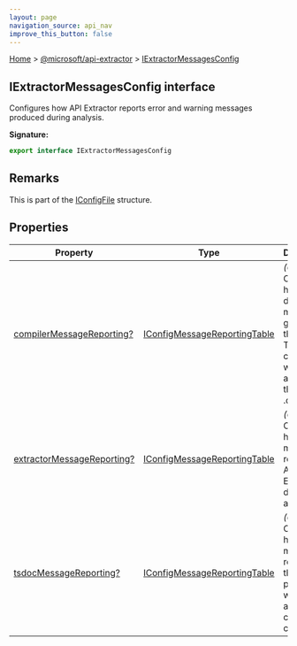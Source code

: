 ```yaml
---
layout: page
navigation_source: api_nav
improve_this_button: false
---
```



[Home](./index.md) &gt; [@microsoft/api-extractor](./api-extractor.md) &gt; [IExtractorMessagesConfig](./api-extractor.iextractormessagesconfig.md)

## IExtractorMessagesConfig interface

Configures how API Extractor reports error and warning messages produced during analysis.

<b>Signature:</b>

```typescript
export interface IExtractorMessagesConfig
```

## Remarks

This is part of the [IConfigFile](./api-extractor.iconfigfile.md) structure.

## Properties

|  Property | Type | Description |
|  --- | --- | --- |
|  [compilerMessageReporting?](./api-extractor.iextractormessagesconfig.compilermessagereporting.md) | [IConfigMessageReportingTable](./api-extractor.iconfigmessagereportingtable.md) | <i>(Optional)</i> Configures handling of diagnostic messages generating the TypeScript compiler while analyzing the input .d.ts files. |
|  [extractorMessageReporting?](./api-extractor.iextractormessagesconfig.extractormessagereporting.md) | [IConfigMessageReportingTable](./api-extractor.iconfigmessagereportingtable.md) | <i>(Optional)</i> Configures handling of messages reported by API Extractor during its analysis. |
|  [tsdocMessageReporting?](./api-extractor.iextractormessagesconfig.tsdocmessagereporting.md) | [IConfigMessageReportingTable](./api-extractor.iconfigmessagereportingtable.md) | <i>(Optional)</i> Configures handling of messages reported by the TSDoc parser when analyzing code comments. |
